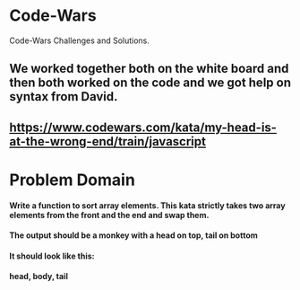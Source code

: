 # Code-Wars
Code-Wars Challenges and Solutions. 
## We worked together both on the white board and then both worked on the code and we got help on syntax from David. 
## https://www.codewars.com/kata/my-head-is-at-the-wrong-end/train/javascript

# Problem Domain
#### Write a function to sort array elements. This kata strictly takes two array elements from the front and the end and swap them.

#### The output should be a monkey with a head on top, tail on bottom

#### It should look like this:

#### head, body, tail
